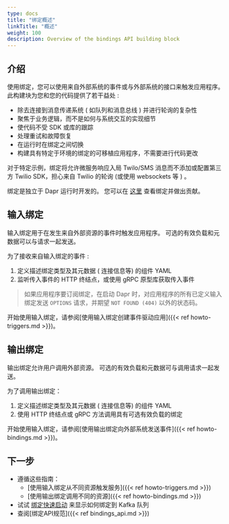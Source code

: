 ```yaml
---
type: docs
title: "绑定概述"
linkTitle: "概述"
weight: 100
description: Overview of the bindings API building block
---
```


## 介绍

使用绑定，您可以使用来自外部系统的事件或与外部系统的接口来触发应用程序。 此构建块为您和您的代码提供了若干益处 :

- 除去连接到消息传递系统 ( 如队列和消息总线 ) 并进行轮询的复杂性
- 聚焦于业务逻辑，而不是如何与系统交互的实现细节
- 使代码不受 SDK 或库的跟踪
- 处理重试和故障恢复
- 在运行时在绑定之间切换
- 构建具有特定于环境的绑定的可移植应用程序，不需要进行代码更改

对于特定示例，绑定将允许微服务响应入局 Twilo/SMS 消息而不添加或配置第三方 Twilio SDK，担心来自 Twilio 的轮询 (或使用 websockets 等 ) 。

绑定是独立于 Dapr 运行时开发的。 您可以在 [这里](https://github.com/dapr/components-contrib/tree/master/bindings) 查看绑定并做出贡献。

## 输入绑定

输入绑定用于在发生来自外部资源的事件时触发应用程序。 可选的有效负载和元数据可以与请求一起发送。

为了接收来自输入绑定的事件 :

1. 定义描述绑定类型及其元数据 ( 连接信息等) 的组件 YAML
2. 监听传入事件的 HTTP 终结点，或使用 gRPC 原型库获取传入事件

> 如果应用程序要订阅绑定，在启动 Dapr 时，对应用程序的所有已定义输入绑定发送 `OPTIONS` 请求，并期望 `NOT FOUND (404)` 以外的状态码。

开始使用输入绑定，请参阅[使用输入绑定创建事件驱动应用]({{< ref howto-triggers.md >}})。

## 输出绑定

输出绑定允许用户调用外部资源。 可选的有效负载和元数据可与调用请求一起发送。

为了调用输出绑定：

1. 定义描述绑定类型及其元数据 ( 连接信息等) 的组件 YAML
2. 使用 HTTP 终结点或 gRPC 方法调用具有可选有效负载的绑定

开始使用输入绑定，请参阅[使用输出绑定向外部系统发送事件]({{< ref howto-bindings.md >}})。

## 下一步
* 遵循这些指南：
    * [使用输入绑定从不同资源触发服务]({{< ref howto-triggers.md >}})
    * [使用输出绑定调用不同的资源]({{< ref howto-bindings.md >}})
* 试试 [绑定快速启动](https://github.com/dapr/quickstarts/tree/master/bindings/README.md) 来显示如何绑定到 Kafka 队列
* 查阅[绑定API规范]({{< ref bindings_api.md >}})
